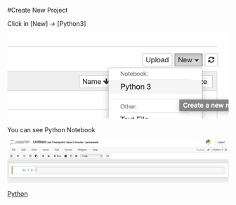 #Create New Project

Click in [New] -> [Python3]

 ![Image description](https://github.com/erlinares/python/blob/master/python/images/python3.png)

You can see Python Notebook

 ![Image description](https://github.com/erlinares/python/blob/master/python/images/python_new.png)



[Python](https://github.com/erlinares/python)